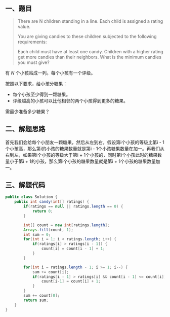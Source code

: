 ## 一、题目

> There are N children standing in a line. Each child is assigned a rating value.
>
> You are giving candies to these children subjected to the following requirements:
>
> Each child must have at least one candy. Children with a higher rating get more candies than their neighbors. What is the minimum candies you must give?

有 *N* 个小孩站成一列。每个小孩有一个评级。

按照以下要求，给小孩分糖果：

- 每个小孩至少得到一颗糖果。
- 评级越高的小孩可以比他相邻的两个小孩得到更多的糖果。

需最少准备多少糖果？

## 二、解题思路

首先我们会给每个小朋友一颗糖果，然后从左到右，假设第i个小孩的等级比第i - 1个小孩高，那么第i的小孩的糖果数量就是第i - 1个小孩糖果数量在加一。再我们从右到左，如果第i个小孩的等级大于第i + 1个小孩的，同时第i个小孩此时的糖果数量小于第i + 1的小孩，那么第i个小孩的糖果数量就是第i + 1个小孩的糖果数量加一。

## 三、解题代码

```java
public class Solution {
    public int candy(int[] ratings) {
        if(ratings == null || ratings.length == 0) {
            return 0;
        }

        int[] count = new int[ratings.length];
        Arrays.fill(count, 1);
        int sum = 0;
        for(int i = 1; i < ratings.length; i++) {
            if(ratings[i] > ratings[i - 1]) {
                count[i] = count[i - 1] + 1;
            }
        }

        for(int i = ratings.length - 1; i >= 1; i--) {
            sum += count[i];
            if(ratings[i - 1] > ratings[i] && count[i - 1] <= count[i]) {  // second round has two conditions
                count[i-1] = count[i] + 1;
            }
        }
        sum += count[0];
        return sum;
    }
}
```

